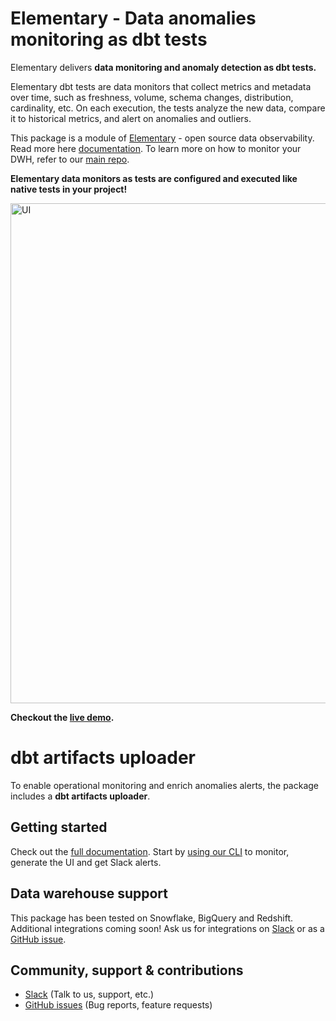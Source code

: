 # Elementary - Data anomalies monitoring as dbt tests

Elementary delivers **data monitoring and anomaly detection as dbt tests.** 
  
Elementary dbt tests are data monitors that collect metrics and metadata over time, such as freshness, volume, schema changes, distribution, cardinality, etc. On each execution, the tests analyze the new data, compare it to historical metrics, and alert on anomalies and outliers. 

This package is a module of [Elementary](https://www.elementary-data.com/) - open source data observability. Read more here [documentation](https://docs.elementary-data.com/).
To learn more on how to monitor your DWH, refer to our [main repo](https://github.com/elementary-data/elementary-lineage). 

**Elementary data monitors as tests are configured and executed like native tests in your project!**

<img alt="UI" src="https://github.com/elementary-data/elementary/blob/17e1fca57a98ce6151d1bb0edefb022a0aeecc68/static/ui_for_git.png" width="800">

**Checkout the [live demo](https://www.elementary-data.com/data-observability-demo).**

# dbt artifacts uploader
To enable operational monitoring and enrich anomalies alerts, the package includes a **dbt artifacts uploader**. 


## Getting started
Check out the [full documentation](https://docs.elementary-data.com/). 
Start by [using our CLI](https://github.com/elementary-data/elementary) to monitor, generate the UI and get Slack alerts.

## Data warehouse support
This package has been tested on Snowflake, BigQuery and Redshift.
Additional integrations coming soon!
Ask us for integrations on [Slack](https://join.slack.com/t/elementary-community/shared_invite/zt-uehfrq2f-zXeVTtXrjYRbdE_V6xq4Rg) or as a [GitHub issue](https://github.com/elementary-data/elementary/issues/new).


## Community, support & contributions
* [Slack](https://join.slack.com/t/elementary-community/shared_invite/zt-uehfrq2f-zXeVTtXrjYRbdE_V6xq4Rg) (Talk to us, support, etc.)
* [GitHub issues](https://github.com/elementary-data/elementary/issues) (Bug reports, feature requests)
